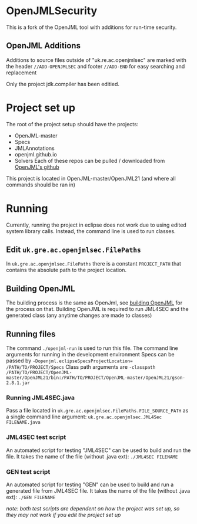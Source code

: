 # OpenJMLSecurity

This is a fork of the OpenJML tool with additions for run-time security.

## OpenJML Additions
Additions to source files outside of "uk.re.ac.openjmlsec" are marked with the header `//ADD-OPENJMLSEC` and footer `//ADD-END` for easy searching and replacement

Only the project jdk.compiler has been editied.


# Project set up

The root of the project setup should have the projects:
- OpenJML-master
- Specs
- JMLAnnotations
- openjml.github.io
- Solvers
Each of these repos can be pulled / downloaded from [OpenJML's github](https://github.com/OpenJML)

This project is located in OpenJML-master/OpenJML21 (and where all commands should be ran in)

# Running

Currently, running the project in eclipse does not work due to using edited system library calls.
Instead, the command line is used to run classes.

## Edit `uk.gre.ac.openjmlsec.FilePaths`
In `uk.gre.ac.openjmlsec.FilePaths` there is a constant `PROJECT_PATH` that contains the absolute path to the project location.

## Building OpenJML
The building process is the same as OpenJml, see [building OpenJML](https://github.com/OpenJML/OpenJML/wiki/Building-OpenJML) for the process on that.
Building OpenJML is required to run JML4SEC and the generated class (any anytime changes are made to classes)

## Running files
The command `./openjml-run` is used to run this file.
The command line arguments for running in the development environment Specs can be passed by `-Dopenjml.eclipseSpecsProjectLocation=` `/PATH/TO/PROJECT/Specs`
Class path arguments are `-classpath /PATH/TO/PROJECT/OpenJML-master/OpenJML21/bin:/PATH/TO/PROJECT/OpenJML-master/OpenJML21/gson-2.8.1.jar`

### Running JML4SEC.java
Pass a file located in `uk.gre.ac.openjmlsec.FilePaths.FILE_SOURCE_PATH` as a single command line argument: `uk.gre.ac.openjmlsec.JML4Sec FILENAME.java `

### JML4SEC test script
An automated script for testing "JML4SEC" can be used to build and run the file.
It takes the name of the file (without .java ext): `./JML4SEC FILENAME`

### GEN test script
An automated script for testing "GEN" can be used to build and run a generated file from JML4SEC file.
It takes the name of the file (without .java ext): `./GEN FILENAME`

*note: both test scripts are dependent on how the project was set up, so they may not work if you edit the project set up*

